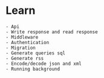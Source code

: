 # Learn
    - Api
    - Write response and read response
    - Middleware
    - Authentication
    - Migration
    - Generate queries sql
    - Generate rss
    - Encode/decode json and xml
    - Running background
